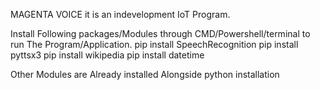 MAGENTA VOICE it is an indevelopment IoT Program.


Install Following packages/Modules through CMD/Powershell/terminal to run The Program/Application.
pip install SpeechRecognition
pip install pyttsx3
pip install wikipedia
pip install datetime

Other Modules are Already installed Alongside python installation
